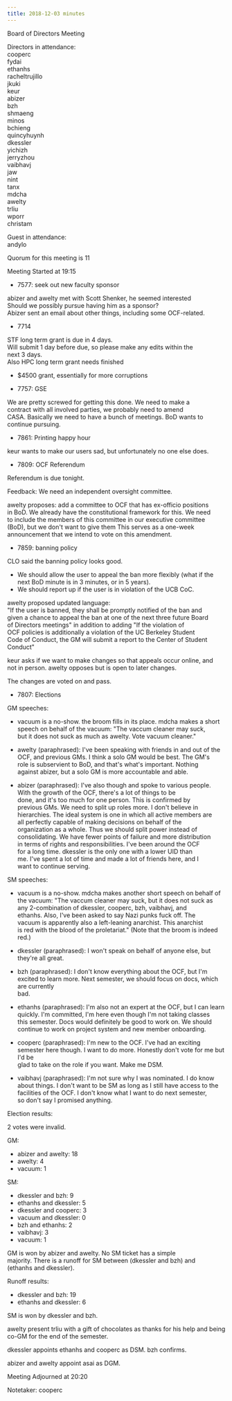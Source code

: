 ```yaml
---
title: 2018-12-03 minutes
---
```

Board of Directors Meeting   

Directors in attendance:   
cooperc   
fydai   
ethanhs   
racheltrujillo   
jkuki   
keur   
abizer   
bzh   
shmaeng   
minos   
bchieng   
quincyhuynh   
dkessler   
yichizh   
jerryzhou   
vaibhavj   
jaw   
nint   
tanx   
mdcha   
awelty   
trliu   
wporr   
christam   

Guest in attendance:   
andylo   

Quorum for this meeting is 11   

Meeting Started at 19:15   

* 7577: seek out new faculty sponsor

abizer and awelty met with Scott Shenker, he seemed interested   
Should we possibly pursue having him as a sponsor?   
Abizer sent an email about other things, including some OCF-related.   

* 7714

STF long term grant is due in 4 days.   
Will submit 1 day before due, so please make any edits within the   
next 3 days.   
Also HPC long term grant needs finished   
- $4500 grant, essentially for more corruptions

* 7757: GSE

We are pretty screwed for getting this done. We need to make a   
contract with all involved parties, we probably need to amend   
CASA. Basically we need to have a bunch of meetings. BoD wants to continue pursuing.   

* 7861: Printing happy hour

keur wants to make our users sad, but unfortunately no one else does.   

* 7809: OCF Referendum

Referendum is due tonight.   

Feedback: We need an independent oversight committee.   

awelty proposes: add a committee to OCF that has ex-officio positions   
in BoD. We already have the constitutional framework for this. We need   
to include the members of this committee in our executive committee   
(BoD), but we don't want to give them  This serves as a one-week   
announcement that we intend to vote on this amendment.   

* 7859: banning policy

CLO said the banning policy looks good.   
- We should allow the user to appeal the ban more flexibly (what if
  the next BoD minute is in 3 minutes, or in 5 years).   
- We should report up if the user is in violation of the UCB CoC.

awelty proposed updated language:   
"If the user is banned, they shall be promptly notified of the ban and   
given a chance to appeal the ban at one of the next three future Board   
of Directors meetings\" in addition to adding \"If the violation of   
OCF policies is additionally a violation of the UC Berkeley Student   
Code of Conduct, the GM will submit a report to the Center of Student   
Conduct"   

keur asks if we want to make changes so that appeals occur online, and   
not in person. awelty opposes but is open to later changes.   

The changes are voted on and pass.   

* 7807: Elections

GM speeches:   

- vacuum is a no-show. the broom fills in its place. mdcha makes a
  short speech on behalf of the vacuum: "The vaccum cleaner may suck,   
  but it does not suck as much as awelty. Vote vacuum cleaner."   

- awelty (paraphrased): I've been speaking with friends in and out of
  the OCF, and previous GMs. I think a solo GM would be best. The GM's   
  role is subservient to BoD, and that's what's important. Nothing   
  against abizer, but a solo GM is more accountable and able.   

- abizer (paraphrased): I've also though and spoke to various
  people. With the growth of the OCF, there's a lot of things to be   
  done, and it's too much for one person. This is confirmed by   
  previous GMs. We need to split up roles more. I don't believe in   
  hierarchies. The ideal system is one in which all active members are   
  all perfectly capable of making decisions on behalf of the   
  organization as a whole. Thus we should split power instead of   
  consolidating. We have fewer points of failure and more distribution   
  in terms of rights and responsibilities. I've been around the OCF   
  for a long time. dkessler is the only one with a lower UID than   
  me. I've spent a lot of time and made a lot of friends here, and I   
  want to continue serving.   

SM speeches:   

- vacuum is a no-show. mdcha makes another short speech on behalf of
  the vacuum: "The vaccum cleaner may suck, but it does not suck as   
  any 2-combination of dkessler, cooperc, bzh, vaibhavj, and   
  ethanhs. Also, I've been asked to say Nazi punks fuck off. The   
  vacuum is apparently also a left-leaning anarchist. This anarchist   
  is red with the blood of the proletariat." (Note that the broom is indeed red.)   

- dkessler (paraphrased): I won't speak on behalf of anyone else, but
  they're all great.   

- bzh (paraphrased): I don't know everything about the OCF, but I'm excited to learn
  more. Next semester, we should focus on docs, which are currently   
  bad.   

- ethanhs (paraphrased): I'm also not an expert at the OCF, but I can learn
  quickly. I'm committed, I'm here even though I'm not taking classes   
  this semester. Docs would definitely be good to work on. We should   
  continue to work on project system and new member onboarding.   

- cooperc (paraphrased): I'm new to the OCF. I've had an exciting semester here
  though. I want to do more. Honestly don't vote for me but I'd be   
  glad to take on the role if you want. Make me DSM.   

- vaibhavj (paraphrased): I'm not sure why I was nominated. I do know about
  things. I don't want to be SM as long as I still have access to the   
  facilities of the OCF. I don't know what I want to do next semester,   
  so don't say I promised anything.   

Election results:   

2 votes were invalid.   

GM:   
- abizer and awelty: 18
- awelty: 4
- vacuum: 1

SM:   
- dkessler and bzh: 9
- ethanhs and dkessler: 5
- dkessler and cooperc: 3
- vacuum and dkessler: 0
- bzh and ethanhs: 2
- vaibhavj: 3
- vacuum: 1

GM is won by abizer and awelty. No SM ticket has a simple   
majority. There is a runoff for SM between (dkessler and bzh) and   
(ethanhs and dkessler).   

Runoff results:   
- dkessler and bzh: 19
- ethanhs and dkessler: 6

SM is won by dkessler and bzh.   


awelty present trliu with a gift of chocolates as thanks for his help and being co-GM for the end of the semester.   

dkessler appoints ethanhs and cooperc as DSM. bzh confirms.   

abizer and awelty appoint asai as DGM.   

Meeting Adjourned at 20:20   

Notetaker: cooperc   
